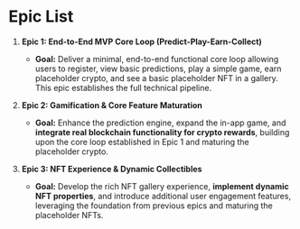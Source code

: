 # Epic List

1.  **Epic 1: End-to-End MVP Core Loop (Predict-Play-Earn-Collect)**
    *   **Goal:** Deliver a minimal, end-to-end functional core loop allowing users to register, view basic predictions, play a simple game, earn placeholder crypto, and see a basic placeholder NFT in a gallery. This epic establishes the full technical pipeline.

2.  **Epic 2: Gamification & Core Feature Maturation**
    *   **Goal:** Enhance the prediction engine, expand the in-app game, and **integrate real blockchain functionality for crypto rewards**, building upon the core loop established in Epic 1 and maturing the placeholder crypto.

3.  **Epic 3: NFT Experience & Dynamic Collectibles**
    *   **Goal:** Develop the rich NFT gallery experience, **implement dynamic NFT properties**, and introduce additional user engagement features, leveraging the foundation from previous epics and maturing the placeholder NFTs.
